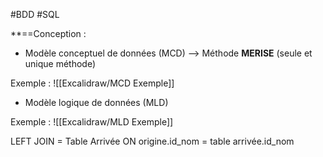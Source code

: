 #BDD #SQL 

**==Conception :

- Modèle conceptuel de données (MCD) --> Méthode **MERISE** (seule et unique méthode)

Exemple : 
![[Excalidraw/MCD Exemple]]

- Modèle logique de données (MLD)

Exemple : 
![[Excalidraw/MLD Exemple]]



LEFT JOIN =  Table Arrivée ON origine.id_nom = table arrivée.id_nom



